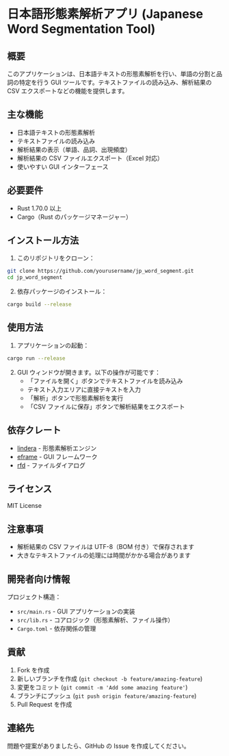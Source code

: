 # 日本語形態素解析アプリ (Japanese Word Segmentation Tool)

## 概要

このアプリケーションは、日本語テキストの形態素解析を行い、単語の分割と品詞の特定を行う GUI ツールです。テキストファイルの読み込み、解析結果の CSV エクスポートなどの機能を提供します。

## 主な機能

- 日本語テキストの形態素解析
- テキストファイルの読み込み
- 解析結果の表示（単語、品詞、出現頻度）
- 解析結果の CSV ファイルエクスポート（Excel 対応）
- 使いやすい GUI インターフェース

## 必要要件

- Rust 1.70.0 以上
- Cargo（Rust のパッケージマネージャー）

## インストール方法

1. このリポジトリをクローン：

```bash
git clone https://github.com/yourusername/jp_word_segment.git
cd jp_word_segment
```

2. 依存パッケージのインストール：

```bash
cargo build --release
```

## 使用方法

1. アプリケーションの起動：

```bash
cargo run --release
```

2. GUI ウィンドウが開きます。以下の操作が可能です：
   - 「ファイルを開く」ボタンでテキストファイルを読み込み
   - テキスト入力エリアに直接テキストを入力
   - 「解析」ボタンで形態素解析を実行
   - 「CSV ファイルに保存」ボタンで解析結果をエクスポート

## 依存クレート

- [lindera](https://github.com/lindera-morphology/lindera) - 形態素解析エンジン
- [eframe](https://github.com/emilk/egui) - GUI フレームワーク
- [rfd](https://github.com/PolyMeilex/rfd) - ファイルダイアログ

## ライセンス

MIT License

## 注意事項

- 解析結果の CSV ファイルは UTF-8（BOM 付き）で保存されます
- 大きなテキストファイルの処理には時間がかかる場合があります

## 開発者向け情報

プロジェクト構造：

- `src/main.rs` - GUI アプリケーションの実装
- `src/lib.rs` - コアロジック（形態素解析、ファイル操作）
- `Cargo.toml` - 依存関係の管理

## 貢献

1. Fork を作成
2. 新しいブランチを作成 (`git checkout -b feature/amazing-feature`)
3. 変更をコミット (`git commit -m 'Add some amazing feature'`)
4. ブランチにプッシュ (`git push origin feature/amazing-feature`)
5. Pull Request を作成

## 連絡先

問題や提案がありましたら、GitHub の Issue を作成してください。
